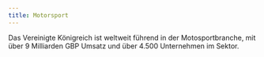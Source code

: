 ```yaml
---
title: Motorsport
---
```


Das Vereinigte Königreich ist weltweit führend in der Motosportbranche, mit über 9 Milliarden GBP Umsatz und über 4.500 Unternehmen im Sektor.

